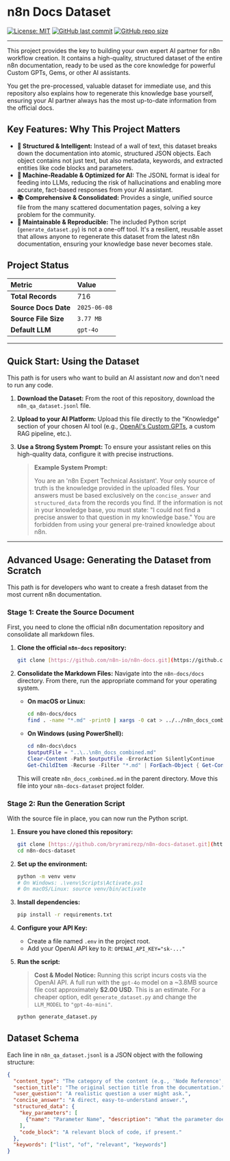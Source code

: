 # n8n Docs Dataset

[![License: MIT](https://img.shields.io/badge/License-MIT-yellow.svg)](https://github.com/bryramirezp/n8n-docs-dataset/blob/main/LICENSE)
[![GitHub last commit](https://img.shields.io/github/last-commit/bryramirezp/n8n-docs-dataset)](https://github.com/bryramirezp/n8n-docs-dataset/commits/main)
[![GitHub repo size](https://img.shields.io/github/repo-size/bryramirezp/n8n-docs-dataset)](https://github.com/bryramirezp/n8n-docs-dataset)

---

This project provides the key to building your own expert AI partner for n8n workflow creation. It contains a high-quality, structured dataset of the entire n8n documentation, ready to be used as the core knowledge for powerful Custom GPTs, Gems, or other AI assistants.

You get the pre-processed, valuable dataset for immediate use, and this repository also explains how to regenerate this knowledge base yourself, ensuring your AI partner always has the most up-to-date information from the official docs.

## Key Features: Why This Project Matters

* **🧠 Structured & Intelligent:** Instead of a wall of text, this dataset breaks down the documentation into atomic, structured JSON objects. Each object contains not just text, but also metadata, keywords, and extracted entities like code blocks and parameters.
* **🤖 Machine-Readable & Optimized for AI:** The JSONL format is ideal for feeding into LLMs, reducing the risk of hallucinations and enabling more accurate, fact-based responses from your AI assistant.
* **📚 Comprehensive & Consolidated:** Provides a single, unified source file from the many scattered documentation pages, solving a key problem for the community.
* **🔧 Maintainable & Reproducible:** The included Python script (`generate_dataset.py`) is not a one-off tool. It's a resilient, reusable asset that allows anyone to regenerate this dataset from the latest n8n documentation, ensuring your knowledge base never becomes stale.

## Project Status

| Metric | Value |
| :--- | :--- |
| **Total Records** | 716 |
| **Source Docs Date** | `2025-06-08` |
| **Source File Size** | `3.77 MB` |
| **Default LLM** | `gpt-4o` |

---

## Quick Start: Using the Dataset

This path is for users who want to build an AI assistant *now* and don't need to run any code.

1.  **Download the Dataset:** From the root of this repository, download the `n8n_qa_dataset.jsonl` file.
2.  **Upload to your AI Platform:** Upload this file directly to the "Knowledge" section of your chosen AI tool (e.g., [OpenAI's Custom GPTs](https://chat.openai.com/gpts/editor), a custom RAG pipeline, etc.).
3.  **Use a Strong System Prompt:** To ensure your assistant relies on this high-quality data, configure it with precise instructions.

    > **Example System Prompt:**
    >
    > You are an 'n8n Expert Technical Assistant'. Your only source of truth is the knowledge provided in the uploaded files. Your answers must be based exclusively on the `concise_answer` and `structured_data` from the records you find. If the information is not in your knowledge base, you must state: "I could not find a precise answer to that question in my knowledge base." You are forbidden from using your general pre-trained knowledge about n8n.

---

## Advanced Usage: Generating the Dataset from Scratch

This path is for developers who want to create a fresh dataset from the most current n8n documentation.

### Stage 1: Create the Source Document

First, you need to clone the official n8n documentation repository and consolidate all markdown files.

1.  **Clone the official `n8n-docs` repository:**
    ```bash
    git clone [https://github.com/n8n-io/n8n-docs.git](https://github.com/n8n-io/n8n-docs.git)
    ```

2.  **Consolidate the Markdown Files:** Navigate into the `n8n-docs/docs` directory. From there, run the appropriate command for your operating system.

    * **On macOS or Linux:**
        ```bash
        cd n8n-docs/docs
        find . -name "*.md" -print0 | xargs -0 cat > ../../n8n_docs_combined.md
        ```

    * **On Windows (using PowerShell):**
        ```powershell
        cd n8n-docs\docs
        $outputFile = "..\..\n8n_docs_combined.md"
        Clear-Content -Path $outputFile -ErrorAction SilentlyContinue
        Get-ChildItem -Recurse -Filter "*.md" | ForEach-Object { Get-Content $_.FullName | Add-Content -Path $outputFile }
        ```
    This will create `n8n_docs_combined.md` in the parent directory. Move this file into your `n8n-docs-dataset` project folder.

### Stage 2: Run the Generation Script

With the source file in place, you can now run the Python script.

1.  **Ensure you have cloned this repository:**
    ```bash
    git clone [https://github.com/bryramirezp/n8n-docs-dataset.git](https://github.com/bryramirezp/n8n-docs-dataset.git)
    cd n8n-docs-dataset
    ```

2.  **Set up the environment:**
    ```bash
    python -m venv venv
    # On Windows: .\venv\Scripts\Activate.ps1
    # On macOS/Linux: source venv/bin/activate
    ```

3.  **Install dependencies:**
    ```bash
    pip install -r requirements.txt
    ```

4.  **Configure your API Key:**
    * Create a file named `.env` in the project root.
    * Add your OpenAI API key to it: `OPENAI_API_KEY="sk-..."`

5.  **Run the script:**

    > **Cost & Model Notice:**
    > Running this script incurs costs via the OpenAI API. A full run with the `gpt-4o` model on a ~3.8MB source file cost approximately **$2.00 USD**. This is an estimate. For a cheaper option, edit `generate_dataset.py` and change the `LLM_MODEL` to `"gpt-4o-mini"`.

    ```bash
    python generate_dataset.py
    ```

## Dataset Schema

Each line in `n8n_qa_dataset.jsonl` is a JSON object with the following structure:

```json
{
  "content_type": "The category of the content (e.g., 'Node Reference', 'How-To Guide').",
  "section_title": "The original section title from the documentation.",
  "user_question": "A realistic question a user might ask.",
  "concise_answer": "A direct, easy-to-understand answer.",
  "structured_data": {
    "key_parameters": [
      {"name": "Parameter Name", "description": "What the parameter does.", "example": "Example value"}
    ],
    "code_block": "A relevant block of code, if present."
  },
  "keywords": ["list", "of", "relevant", "keywords"]
}
